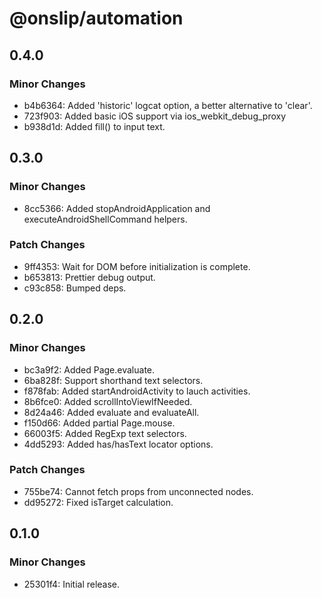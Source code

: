 # @onslip/automation

## 0.4.0

### Minor Changes

- b4b6364: Added 'historic' logcat option, a better alternative to 'clear'.
- 723f903: Added basic iOS support via ios_webkit_debug_proxy
- b938d1d: Added fill() to input text.

## 0.3.0

### Minor Changes

- 8cc5366: Added stopAndroidApplication and executeAndroidShellCommand helpers.

### Patch Changes

- 9ff4353: Wait for DOM before initialization is complete.
- b653813: Prettier debug output.
- c93c858: Bumped deps.

## 0.2.0

### Minor Changes

- bc3a9f2: Added Page.evaluate.
- 6ba828f: Support shorthand text selectors.
- f878fab: Added startAndroidActivity to lauch activities.
- 8b6fce0: Added scrollIntoViewIfNeeded.
- 8d24a46: Added evaluate and evaluateAll.
- f150d66: Added partial Page.mouse.
- 66003f5: Added RegExp text selectors.
- 4dd5293: Added has/hasText locator options.

### Patch Changes

- 755be74: Cannot fetch props from unconnected nodes.
- dd95272: Fixed isTarget calculation.

## 0.1.0

### Minor Changes

- 25301f4: Initial release.

